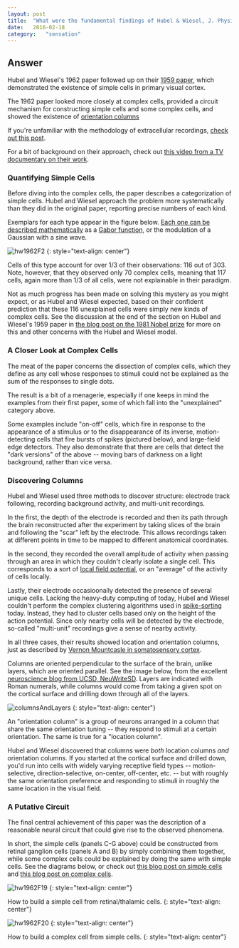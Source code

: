 ```yaml
---
layout: post
title:	"What were the fundamental findings of Hubel & Wiesel, J. Physiol. 1962?"
date:	2016-02-18
category:	"sensation"
---
```

## Answer

Hubel and Wiesel's 1962 paper followed up on their
[1959 paper]({{site.baseurl}}/92vii),
which demonstrated the existence of simple cells in
primary visual cortex.

The 1962 paper looked more closely at complex cells,
provided a circuit mechanism for constructing simple cells
and some complex cells, and showed the existence of
[orientation columns]({{site.baseurl}}/73)

If you're unfamiliar with the methodology of extracellular recordings,
[check out this post]({{site.baseurl}}/80).

For a bit of background on their approach, check out
[this video from a TV documentary on their work](https://www.youtube.com/watch?v=IOHayh06LJ4).

### Quantifying Simple Cells

Before diving into the complex cells,
the paper describes a categorization of simple cells.
Hubel and Wiesel approach the problem more systematically than they did
in the original paper,
reporting precise numbers of each kind.

Exemplars for each type appear in the figure below.
[Each one can be described mathematically](https://www.osapublishing.org/josa/abstract.cfm?uri=josa-70-11-1297)
as a
[Gabor function](https://en.wikipedia.org/wiki/Gabor_filter),
or the modulation of a Gaussian with a sine wave.

![hw1962F2]
{: style="text-align: center"}

Cells of this type account for over 1/3 of their observations:
116 out of 303.
Note, however, that they observed only 70 complex cells,
meaning that 117 cells, again more than 1/3 of all cells,
were not explainable in their paradigm.

Not as much progress has been made on solving this mystery as you might expect,
or as Hubel and Wiesel expected, based on their confident prediction that
these 116 unexplained cells were simply new kinds of complex cells.
See the discussion at the end of the section on Hubel and Wiesel's 1959 paper in
[the blog post on the 1981 Nobel prize]({{site.baseurl}}/92vii)
for more on this and other concerns with the Hubel and Wiesel model.

### A Closer Look at Complex Cells

The meat of the paper concerns the dissection of complex cells,
which they define as any cell whose responses to stimuli
could not be explained as the sum of the responses to single dots.

The result is a bit of a menagerie,
especially if one keeps in mind the examples from their first paper,
some of which fall into the "unexplained" category above.

Some examples include "on-off" cells,
which fire in response to the appearance of a stimulus
or to the disappearance of its inverse,
motion-detecting cells that fire bursts of spikes (pictured below),
and large-field edge detectors.
They also demonstrate that there are cells that detect the "dark versions"
of the above -- moving bars of darkness on a light background, rather than vice versa.

### Discovering Columns

Hubel and Wiesel used three methods to discover structure:
electrode track following,
recording background activity,
and multi-unit recordings.

In the first, the depth of the electrode is recorded
and then its path through the brain reconstructed
after the experiment by taking slices of the brain
and following the "scar" left by the electrode.
This allows recordings taken at different points in time
to be mapped to different anatomical coordinates.

In the second, they recorded the overall amplitude
of activity when passing through an area in which they couldn't
clearly isolate a single cell.
This corresponds to a sort of
[local field potential](http://www.scholarpedia.org/article/Local_field_potential),
or an "average" of the activity of cells locally.

Lastly, their electrode occasioonally detected the presence of several unique cells.
Lacking the heavy-duty computing of today,
Hubel and Wiesel couldn't perform the complex clustering algorithms used in
[spike-sorting]({{site.baseurl}}/80)
today.
Instead, they had to cluster cells based only on the height of the action potential.
Since only nearby cells will be detected by the electrode,
so-called "multi-unit" recordings give a sense of nearby activity.

In all three cases, their results showed location and orientation columns,
just as described by
[Vernon Mountcasle in somatosensory cortex]({{site.baseurl}}/73).

Columns are oriented perpendicular to the surface of the brain,
unlike layers, which are oriented parallel.
See the image below, from the excellent
[neuroscience blog from UCSD, NeuWriteSD](http://neuwritesd.org/).
Layers are indicated with Roman numerals,
while columns would come from taking a given spot on the cortical surface
and drilling down through all of the layers.

![columnsAndLayers]
{: style="text-align: center"}

An "orientation column" is a group of neurons arranged in a column
that share the same orientation tuning --
they respond to stimuli at a certain orientation.
The same is true for a "location column".

Hubel and Wiesel discovered that columns were *both*
location columns *and* orientation columns.
If you started at the cortical surface and drilled down,
you'd run into cells with widely varying receptive field types --
motion-selective, direction-selective, on-center, off-center, etc. --
but with roughly the same orientation preference and responding to stimuli
in roughly the same location in the visual field.

### A Putative Circuit

The final central achievement of this paper was the description of a reasonable
neural circuit that could give rise to the observed phenomena.

In short, the simple cells (panels C-G above) could be constructed
from retinal ganglion cells (panels A and B)
by simply combining them together,
while some complex cells could be explained by doing the same with simple cells.
See the diagrams below, or check out
[this blog post on simple cells]({{site.baseurl}}/50)
and
[this blog post on complex cells]({[site.baseurl}}/09).

![hw1962F19]
{: style="text-align: center"}

How to build a simple cell from retinal/thalamic cells.
{: style="text-align: center"}

![hw1962F20]
{: style="text-align: center"}

How to build a complex cell from simple cells.
{: style="text-align: center"}

[hw1962F2]: {{site.DBL}}/hw1962F2.png
[hw1962F19]: {{site.DBL}}/hw1962F19.png
[hw1962F20]: {{site.DBL}}/hw1962F20.png
[columnsAndLayers]: {{site.DBL}}/columnsAndLayers.gif
